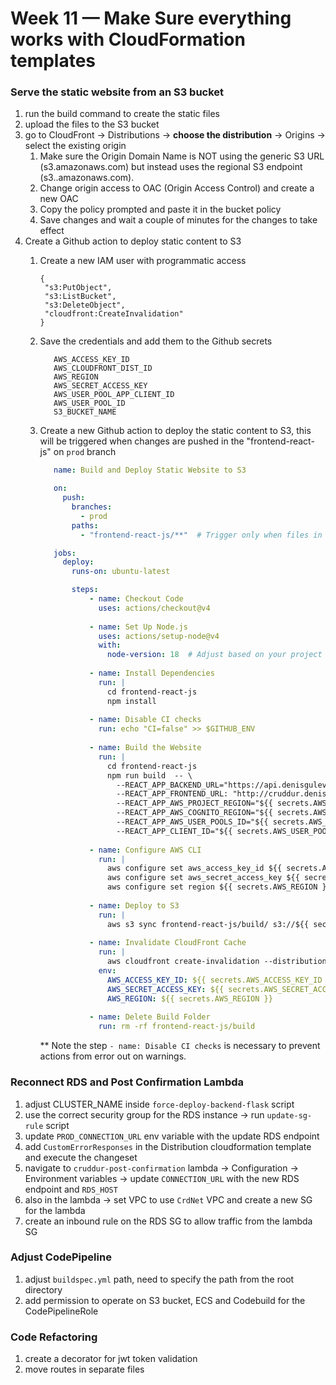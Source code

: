 # Week 11 — Make Sure everything works with CloudFormation templates

### Serve the static website from an S3 bucket
   1. run the build command to create the static files
   2. upload the files to the S3 bucket
   3. go to CloudFront -> Distributions -> **choose the distribution** -> Origins -> select the existing origin
      1. Make sure the Origin Domain Name is NOT using the generic S3 URL (s3.amazonaws.com) but instead uses the regional S3 endpoint (s3.<your-region>.amazonaws.com).
      2. Change origin access to OAC (Origin Access Control) and create a new OAC
      3. Copy the policy prompted and paste it in the bucket policy
      4. Save changes and wait a couple of minutes for the changes to take effect
   4. Create a Github action to deploy static content to S3
      1. Create a new IAM user with programmatic access
         ```
         {
          "s3:PutObject",
          "s3:ListBucket",
          "s3:DeleteObject",
          "cloudfront:CreateInvalidation"
         }
         ```
      2. Save the credentials and add them to the Github secrets
         ```
            AWS_ACCESS_KEY_ID
            AWS_CLOUDFRONT_DIST_ID
            AWS_REGION
            AWS_SECRET_ACCESS_KEY
            AWS_USER_POOL_APP_CLIENT_ID
            AWS_USER_POOL_ID
            S3_BUCKET_NAME
         ```
      3. Create a new Github action to deploy the static content to S3, this will be triggered when changes are pushed in the "frontend-react-js" on `prod` branch
         ```yaml
            name: Build and Deploy Static Website to S3

            on:
              push:
                branches:
                  - prod
                paths:
                  - "frontend-react-js/**"  # Trigger only when files in this folder change
         
            jobs:
              deploy:
                runs-on: ubuntu-latest
         
                steps:
                    - name: Checkout Code
                      uses: actions/checkout@v4
            
                    - name: Set Up Node.js
                      uses: actions/setup-node@v4
                      with:
                        node-version: 18  # Adjust based on your project
            
                    - name: Install Dependencies
                      run: |
                        cd frontend-react-js
                        npm install
            
                    - name: Disable CI checks
                      run: echo "CI=false" >> $GITHUB_ENV
            
                    - name: Build the Website
                      run: |
                        cd frontend-react-js
                        npm run build  -- \
                          --REACT_APP_BACKEND_URL="https://api.denisgulev.com" \
                          --REACT_APP_FRONTEND_URL: "http://cruddur.denisgulev.com" \
                          --REACT_APP_AWS_PROJECT_REGION="${{ secrets.AWS_REGION }}" \
                          --REACT_APP_AWS_COGNITO_REGION="${{ secrets.AWS_REGION }}" \
                          --REACT_APP_AWS_USER_POOLS_ID="${{ secrets.AWS_USER_POOL_ID }}" \
                          --REACT_APP_CLIENT_ID="${{ secrets.AWS_USER_POOL_APP_CLIENT_ID }}"
            
                    - name: Configure AWS CLI
                      run: |
                        aws configure set aws_access_key_id ${{ secrets.AWS_ACCESS_KEY_ID }}
                        aws configure set aws_secret_access_key ${{ secrets.AWS_SECRET_ACCESS_KEY }}
                        aws configure set region ${{ secrets.AWS_REGION }}
            
                    - name: Deploy to S3
                      run: |
                        aws s3 sync frontend-react-js/build/ s3://${{ secrets.S3_BUCKET_NAME }}/ --delete
            
                    - name: Invalidate CloudFront Cache
                      run: |
                        aws cloudfront create-invalidation --distribution-id ${{ secrets.AWS_CLOUDFRONT_DIST_ID }} --paths "/*"
                      env:
                        AWS_ACCESS_KEY_ID: ${{ secrets.AWS_ACCESS_KEY_ID }}
                        AWS_SECRET_ACCESS_KEY: ${{ secrets.AWS_SECRET_ACCESS_KEY }}
                        AWS_REGION: ${{ secrets.AWS_REGION }}
            
                    - name: Delete Build Folder
                      run: rm -rf frontend-react-js/build
           ```
                  
         ** Note the step `- name: Disable CI checks` is necessary to prevent actions from error out on warnings.

### Reconnect RDS and Post Confirmation Lambda
1. adjust CLUSTER_NAME inside `force-deploy-backend-flask` script
2. use the correct security group for the RDS instance -> run `update-sg-rule` script
3. update `PROD_CONNECTION_URL` env variable with the update RDS endpoint
4. add `CustomErrorResponses` in the Distribution cloudformation template and execute the changeset
5. navigate to `cruddur-post-confirmation` lambda -> Configuration -> Environment variables -> update `CONNECTION_URL` with the new RDS endpoint and `RDS_HOST`
6. also in the lambda -> set VPC to use `CrdNet` VPC and create a new SG for the lambda
7. create an inbound rule on the RDS SG to allow traffic from the lambda SG

### Adjust CodePipeline
1. adjust `buildspec.yml` path, need to specify the path from the root directory
2. add permission to operate on S3 bucket, ECS and Codebuild for the CodePipelineRole

### Code Refactoring
1. create a decorator for jwt token validation
2. move routes in separate files